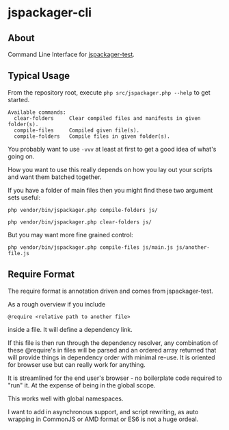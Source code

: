 jspackager-cli
==============


About
------------

Command Line Interface for [jspackager-test](r4j4h/jspackager-test).


Typical Usage
------------

From the repository root, execute `php src/jspackager.php --help` to get started.

```
Available commands:
  clear-folders     Clear compiled files and manifests in given folder(s).
  compile-files     Compiled given file(s).
  compile-folders   Compile files in given folder(s).
```

You probably want to use `-vvv` at least at first to get a good idea of what's going on.



How you want to use this really depends on how you lay out your scripts and want them batched together.

If you have a folder of main files then you might find these two argument sets useful:

`php vendor/bin/jspackager.php compile-folders js/`

`php vendor/bin/jspackager.php clear-folders js/`

But you may want more fine grained control:

`php vendor/bin/jspackager.php compile-files js/main.js js/another-file.js`


Require Format
------------

The require format is annotation driven and comes from jspackager-test.

As a rough overview if you include

`@require <relative path to another file>`

inside a file. It will define a dependency link.

If this file is then run through the dependency resolver, any combination of these @require's in files will be parsed and an ordered array returned that will provide things in dependency order with minimal re-use. It is oriented for browser use but can really work for anything.

It is streamlined for the end user's browser - no boilerplate code required to "run" it. At the expense of being in the global scope.

This works well with global namespaces.

I want to add in asynchronous support, and script rewriting, as auto wrapping in CommonJS or AMD format or ES6 is not a huge ordeal.

